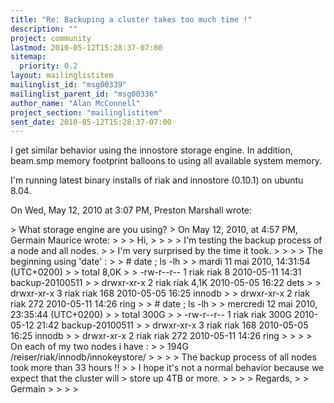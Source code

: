 ```yaml
---
title: "Re: Backuping a cluster takes too much time !"
description: ""
project: community
lastmod: 2010-05-12T15:28:37-07:00
sitemap:
  priority: 0.2
layout: mailinglistitem
mailinglist_id: "msg00339"
mailinglist_parent_id: "msg00336"
author_name: "Alan McConnell"
project_section: "mailinglistitem"
sent_date: 2010-05-12T15:28:37-07:00
---
```



I get similar behavior using the innostore storage engine. In addition,
beam.smp memory footprint balloons to using all available system memory.

I'm running latest binary installs of riak and innostore (0.10.1) on ubuntu
8.04.

On Wed, May 12, 2010 at 3:07 PM, Preston Marshall wrote:

&gt; What storage engine are you using?
&gt; On May 12, 2010, at 4:57 PM, Germain Maurice wrote:
&gt;
&gt; &gt; Hi,
&gt; &gt;
&gt; &gt; I'm testing the backup process of a node and all nodes.
&gt; &gt; I'm very surprised by the time it took.
&gt; &gt;
&gt; &gt; The beginning using 'date' :
&gt; &gt; # date ; ls -lh
&gt; &gt; mardi 11 mai 2010, 14:31:54 (UTC+0200)
&gt; &gt; total 8,0K
&gt; &gt; -rw-r--r-- 1 riak riak 8 2010-05-11 14:31 backup-20100511
&gt; &gt; drwxr-xr-x 2 riak riak 4,1K 2010-05-05 16:22 dets
&gt; &gt; drwxr-xr-x 3 riak riak 168 2010-05-05 16:25 innodb
&gt; &gt; drwxr-xr-x 2 riak riak 272 2010-05-11 14:26 ring
&gt; &gt; # date ; ls -lh
&gt; &gt; mercredi 12 mai 2010, 23:35:44 (UTC+0200)
&gt; &gt; total 300G
&gt; &gt; -rw-r--r-- 1 riak riak 300G 2010-05-12 21:42 backup-20100511
&gt; &gt; drwxr-xr-x 3 riak riak 168 2010-05-05 16:25 innodb
&gt; &gt; drwxr-xr-x 2 riak riak 272 2010-05-11 14:26 ring
&gt; &gt;
&gt; &gt; On each of my two nodes i have :
&gt; &gt; 194G /reiser/riak/innodb/innokeystore/
&gt; &gt;
&gt; &gt; The backup process of all nodes took more than 33 hours !!
&gt; &gt; I hope it's not a normal behavior because we expect that the cluster will
&gt; store up 4TB or more.
&gt; &gt;
&gt; &gt; Regards,
&gt; &gt; Germain
&gt; &gt;
&gt; &gt;

